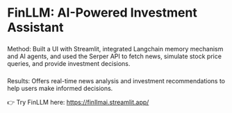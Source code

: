 # FinLLM: AI-Powered Investment Assistant
#####
Method: Built a UI with Streamlit, integrated Langchain memory mechanism and AI agents, and used the Serper API to fetch news, simulate stock price queries, and provide investment decisions.
#####
Results: Offers real-time news analysis and investment recommendations to help users make informed decisions.

👉 Try FinLLM here: https://finllmai.streamlit.app/
